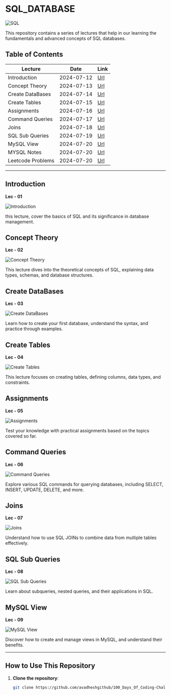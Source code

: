 # SQL_DATABASE

![SQL](https://img.shields.io/badge/SQL-Database_MYSQL-blue)

 This repository contains a series of lectures that help in our learning the fundamentals and advanced concepts of SQL databases.

## Table of Contents

| Lecture           | Date       | Link                                                     |
|-------------------|------------|----------------------------------------------------------|
| Introduction      | 2024-07-12 | [Url](https://github.com/avadheshgithub/SQL_DATABASE)    |
| Concept Theory    | 2024-07-13 | [Url](https://github.com/avadheshgithub/SQL_DATABASE)    |
| Create DataBases  | 2024-07-14 | [Url](https://github.com/avadheshgithub/SQL_DATABASE)    |
| Create Tables     | 2024-07-15 | [Url](https://github.com/avadheshgithub/SQL_DATABASE)    |
| Assignments       | 2024-07-16 | [Url](https://github.com/avadheshgithub/SQL_DATABASE)    |
| Command Queries   | 2024-07-17 | [Url](https://github.com/avadheshgithub/SQL_DATABASE)    |
| Joins             | 2024-07-18 | [Url](https://github.com/avadheshgithub/SQL_DATABASE)    |
| SQL Sub Queries   | 2024-07-19 | [Url](https://github.com/avadheshgithub/SQL_DATABASE)    |
| MySQL View        | 2024-07-20 | [Url](https://github.com/avadheshgithub/SQL_DATABASE)    |
| MYSQL Notes       | 2024-07-20 | [Url](https://github.com/avadheshgithub/SQL_DATABASE)    |
| Leetcode Problems | 2024-07-20 | [Url](https://github.com/avadheshgithub/SQL_DATABASE/tree/main/Leetcode%20SQL%20Problems_)    |


---

## Introduction
**Lec - 01**

![Introduction](https://img.shields.io/badge/SQL-Introduction-blue)

this lecture, cover the basics of SQL and its significance in database management.

## Concept Theory
**Lec - 02**

![Concept Theory](https://img.shields.io/badge/SQL-Concept_Theory-blue)

This lecture dives into the theoretical concepts of SQL, explaining data types, schemas, and database structures.

## Create DataBases
**Lec - 03**

![Create DataBases](https://img.shields.io/badge/SQL-Create_Databases-blue)

Learn how to create your first database, understand the syntax, and practice through examples.

## Create Tables
**Lec - 04**

![Create Tables](https://img.shields.io/badge/SQL-Create_Tables-blue)

This lecture focuses on creating tables, defining columns, data types, and constraints.

## Assignments
**Lec - 05**

![Assignments](https://img.shields.io/badge/SQL-Assignments-blue)

Test your knowledge with practical assignments based on the topics covered so far.

## Command Queries
**Lec - 06**

![Command Queries](https://img.shields.io/badge/SQL-Command_Queries-blue)

Explore various SQL commands for querying databases, including SELECT, INSERT, UPDATE, DELETE, and more.

## Joins
**Lec - 07**

![Joins](https://img.shields.io/badge/SQL-Joins-blue)

Understand how to use SQL JOINs to combine data from multiple tables effectively.

## SQL Sub Queries
**Lec - 08**

![SQL Sub Queries](https://img.shields.io/badge/SQL-Sub_Queries-blue)

Learn about subqueries, nested queries, and their applications in SQL.

## MySQL View
**Lec - 09**

![MySQL View](https://img.shields.io/badge/SQL-MySQL_View-blue)

Discover how to create and manage views in MySQL, and understand their benefits.


---


## How to Use This Repository

1. **Clone the repository**: 
   ```bash
   git clone https://github.com/avadheshgithub/100_Days_Of_Coding-Challenge
